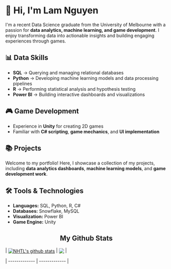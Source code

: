 # 👋 Hi, I'm Lam Nguyen  

I'm a recent Data Science graduate from the University of Melbourne with a passion for **data analytics, machine learning, and game development**. I enjoy transforming data into actionable insights and building engaging experiences through games.  


## 📊 Data Skills
- **SQL** → Querying and managing relational databases  
- **Python** → Developing machine learning models and data processing pipelines  
- **R** → Performing statistical analysis and hypothesis testing  
- **Power BI** → Building interactive dashboards and visualizations  


## 🎮 Game Development
- Experience in **Unity** for creating 2D games
- Familiar with **C# scripting**, **game mechanics**, and **UI implementation**  


## 📚 Projects
Welcome to my portfolio! Here, I showcase a collection of my projects, including **data analytics dashboards**, **machine learning models**, and **game development work**.  


## 🛠️ Tools & Technologies
- **Languages:** SQL, Python, R, C#  
- **Databases:** Snowflake, MySQL  
- **Visualization:** Power BI  
- **Game Engine:** Unity  


<h2 align="center">My Github Stats</h2>

| <a href="https://github.com/anuraghazra/github-readme-stats"><img align="center" src="https://github-readme-stats.vercel.app/api?username=artwork321&theme=shadow_red&hide_border=True" alt="NHTL's github stats" /></a> | <a href="https://github.com/anuraghazra/github-readme-stats"><img align="center" src="https://github-readme-stats.vercel.app/api/top-langs/?username=artwork321&size_weight=0.5&count_weight=0.5&hide=jupyter%20notebook,shaderlab,hlsl&layout=compact&theme=shadow_red&hide_border=True"/></a> |

| ------------- | ------------- |
